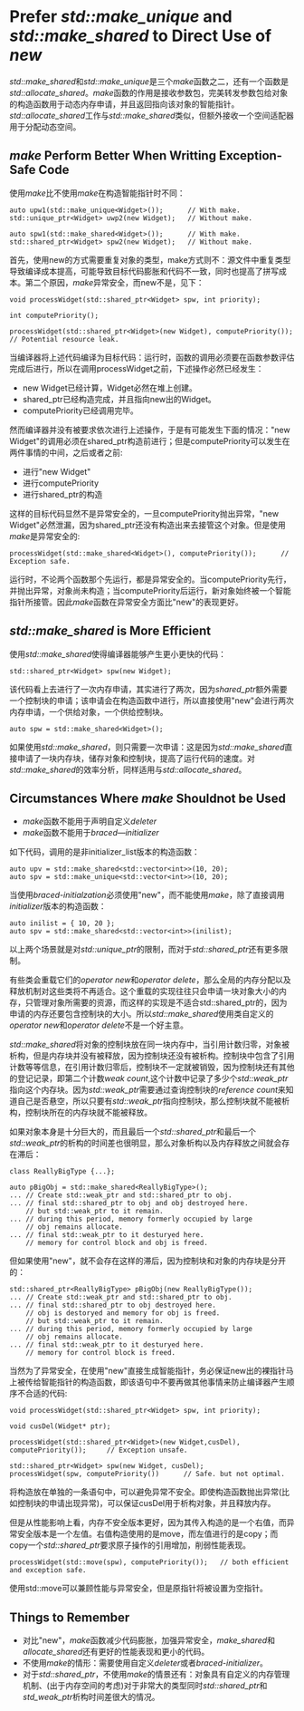 # Prefer *std::make_unique* and *std::make_shared* to Direct Use of *new*

*std::make_shared*和*std::make_unique*是三个*make*函数之二，还有一个函数是*std::allocate_shared*。*make*函数的作用是接收参数包，完美转发参数包给对象的构造函数用于动态内存申请，并且返回指向该对象的智能指针。*std::allocate_shared*工作与*std::make_shared*类似，但额外接收一个空间适配器用于分配动态空间。

## *make* Perform Better When Writting Exception-Safe Code

使用*make*比不使用*make*在构造智能指针时不同：

    auto upw1(std::make_unique<Widget>());      // With make.
    std::unique_ptr<Widget> uwp2(new Widget);   // Without make.

    auto spw1(std::make_shared<Widget>());      // With make.
    std::shared_ptr<Widget> spw2(new Widget);   // Without make.

首先，使用new的方式需要重复对象的类型，make方式则不：源文件中重复类型导致编译成本提高，可能导致目标代码膨胀和代码不一致，同时也提高了拼写成本。第二个原因，*make*异常安全，而new不是，见下：

    void processWidget(std::shared_ptr<Widget> spw, int priority);

    int computePriority();

    processWidget(std::shared_ptr<Widget>(new Widget), computePriority());      // Potential resource leak.

当编译器将上述代码编译为目标代码：运行时，函数的调用必须要在函数参数评估完成后进行，所以在调用processWidget之前，下述操作必然已经发生：

- new Widget已经计算，Widget必然在堆上创建。
- shared_ptr<Widget>已经构造完成，并且指向new出的Widget。
- computePriority已经调用完毕。

然而编译器并没有被要求依次进行上述操作，于是有可能发生下面的情况："new Widget"的调用必须在shared_ptr<Widget>构造前进行；但是computePriority可以发生在两件事情的中间，之后或者之前:

- 进行"new Widget"
- 进行computePriority
- 进行shared_ptr<Widget>的构造

这样的目标代码显然不是异常安全的，一旦computePriority抛出异常，"new Widget"必然泄漏，因为shared_ptr<Widget>还没有构造出来去接管这个对象。但是使用*make*是异常安全的:

    processWidget(std::make_shared<Widget>(), computePriority());      // Exception safe.

运行时，不论两个函数那个先运行，都是异常安全的。当computePriority先行，并抛出异常，对象尚未构造；当computePriority后运行，新对象始终被一个智能指针所接管。因此*make*函数在异常安全方面比"new"的表现更好。

## *std::make_shared* is More Efficient

使用*std::make_shared*使得编译器能够产生更小更快的代码：

    std::shared_ptr<Widget> spw(new Widget);

该代码看上去进行了一次内存申请，其实进行了两次，因为*shared_ptr*额外需要一个控制块的申请；该申请会在构造函数中进行，所以直接使用"new"会进行两次内存申请，一个供给对象，一个供给控制块。

    auto spw = std::make_shared<Widget>();

如果使用*std::make_shared*，则只需要一次申请：这是因为*std::make_shared*直接申请了一块内存块，储存对象和控制块，提高了运行代码的速度。对*std::make_shared*的效率分析，同样适用与*std::allocate_shared*。

## Circumstances Where *make* Shouldnot be Used

- *make*函数不能用于声明自定义*deleter*
- *make*函数不能用于*braced—initializer*  

如下代码，调用的是非initializer_list版本的构造函数：

    auto upv = std::make_shared<std::vector<int>>(10, 20);
    auto spv = std::make_unique<std::vector<int>>(10, 20);

当使用*braced-initialzation*必须使用"new"，而不能使用*make*，除了直接调用*initializer*版本的构造函数：

    auto inilist = { 10, 20 };
    auto spv = std::make_shared<std::vector<int>>(inilist);

以上两个场景就是对*std::unique_ptr*的限制，而对于*std::shared_ptr*还有更多限制。

有些类会重载它们的*operator new*和*operator delete*，那么全局的内存分配以及释放机制对这些类将不再适合。这个重载的实现往往只会申请一块对象大小的内存，只管理对象所需要的资源，而这样的实现是不适合std::shared_ptr的，因为申请的内存还要包含控制块的大小。所以*std::make_shared*使用类自定义的*operator new*和*operator delete*不是一个好主意。

*std::make_shared*将对象的控制块放在同一块内存中，当引用计数归零，对象被析构，但是内存块并没有被释放，因为控制块还没有被析构。控制块中包含了引用计数等等信息，在引用计数归零后，控制块不一定就被销毁，因为控制块还有其他的登记记录，即第二个计数*weak count*,这个计数中记录了多少个*std::weak_ptr*指向这个内存块。因为*std::weak_ptr*需要通过查询控制块的*reference count*来知道自己是否悬空，所以只要有*std::weak_ptr*指向控制块，那么控制块就不能被析构，控制块所在的内存块就不能被释放。

如果对象本身是十分巨大的，而且最后一个*std::shared_ptr*和最后一个*std::weak_ptr*的析构的时间差也很明显，那么对象析构以及内存释放之间就会存在滞后：

    class ReallyBigType {...};

    auto pBigObj = std::make_shared<ReallyBigType>();
    ... // Create std::weak_ptr and std::shared_ptr to obj.
    ... // final std::shared_ptr to obj and obj destroyed here.
        // but std::weak_ptr to it remain.
    ... // during this period, memory formerly occupied by large
        // obj remains allocate.
    ... // final std::weak_ptr to it desturyed here.
        // memory for control block and obj is freed.

但如果使用"new"，就不会存在这样的滞后，因为控制块和对象的内存块是分开的：

    std::shared_ptr<ReallyBigType> pBigObj(new ReallyBigType());
    ... // Create std::weak_ptr and std::shared_ptr to obj.
    ... // final std::shared_ptr to obj destroyed here.
        // obj is destoryed and memory for obj is freed.
        // but std::weak_ptr to it remain.
    ... // during this period, memory formerly occupied by large
        // obj remains allocate.
    ... // final std::weak_ptr to it desturyed here.
        // memory for control block is freed.

当然为了异常安全，在使用"new"直接生成智能指针，务必保证new出的裸指针马上被传给智能指针的构造函数，即该语句中不要再做其他事情来防止编译器产生顺序不合适的代码:

    void processWidget(std::shared_ptr<Widget> spw, int priority);

    void cusDel(Widget* ptr);

    processWidget(std::shared_ptr<Widget>(new Widget,cusDel), computePriority());     // Exception unsafe.

    std::shared_ptr<Widget> spw(new Widget, cusDel);
    processWidget(spw, computePriority())      // Safe. but not optimal.

将构造放在单独的一条语句中，可以避免异常不安全。即使构造函数抛出异常(比如控制块的申请出现异常)，可以保证cusDel用于析构对象，并且释放内存。

但是从性能影响上看，内存不安全版本更好，因为其传入构造的是一个右值，而异常安全版本是一个左值。右值构造使用的是move，而左值进行的是copy；而copy一个*std::shared_ptr*要求原子操作的引用增加，削弱性能表现。

    processWidget(std::move(spw), computePriority());   // both efficient and exception safe.

使用std::move可以兼顾性能与异常安全，但是原指针将被设置为空指针。

## Things to Remember

- 对比"new"，*make*函数减少代码膨胀，加强异常安全，*make_shared*和*allocate_shared*还有更好的性能表现和更小的代码。
- 不使用*make*的情形：需要使用自定义*deleter*或者*braced-initializer*。
- 对于*std::shared_ptr*，不使用*make*的情景还有：对象具有自定义的内存管理机制、(出于内存空间的考虑)对于非常大的类型同时*std::shared_ptr*和*std_weak_ptr*析构时间差很大的情况。
